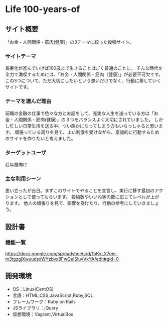 # Life 100-years-of

## サイト概要
「お金・人間関係・筋肉(健康)」の3テーマに絞った投稿サイト。

### サイトテーマ
長寿化が進んでいけば100歳まで生きることはごく普通のことに。
そんな時代を全力で満喫するためには、「お金・人間関係・筋肉（健康）」が必要不可欠です。
この3つについて、ただ大切にしたいという想いだけでなく、行動に移していくサイトです。

### テーマを選んだ理由
前職の金融の仕事で色々な方とお話をして、充実な人生を送っている方は「お金・人間関係・筋肉(健康)」の３つをバランスよく大切にされていました。
しかし忙しい日常生活を送る中、つい疎かになってしまう方もいらっしゃると思います。
頑張っている周りを見て、よい刺激を受けながら、意識的に行動するためのサイトを作りたいと考えました。

### ターゲットユーザ
若年層向け

### 主な利用シーン
思い立ったが吉日。まずこのサイトでやることを宣言し、実行に移す最初のアクションとして使ってもらいます。
投稿数やいいね等の数に応じてレベルが上がります。
他人の頑張りを見て、影響を受けたり、行動の参考にしていきましょう。

## 設計書

### 機能一覧
https://docs.google.com/spreadsheets/d/1bKxLX7qm-m3tgzgjXwuudsxWYzbvx8FwQeISluvVkYA/edit#gid=0

## 開発環境
- OS：Linux(CentOS)
- 言語：HTML,CSS,JavaScript,Ruby,SQL
- フレームワーク：Ruby on Rails
- JSライブラリ：jQuery
- 仮想環境：Vagrant,VirtualBox
